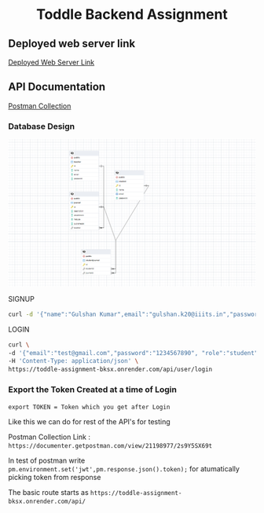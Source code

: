 <h1 align="center">Toddle Backend Assignment</h1>
<h2>Deployed web server link</h2>
<a href="https://toddle-assignment-bksx.onrender.com/">Deployed Web Server Link</a>
<h2>API Documentation</h2>
<a href="https://documenter.getpostman.com/view/21198977/2s9Y5SX69t">Postman Collection</a>

<h3>Database Design</h3>

![alt text](./Screenshots/ER%20Diagram.png)

SIGNUP

```sh
curl -d '{"name":"Gulshan Kumar",email":"gulshan.k20@iiits.in","password":"12345678", "role":"student"}' -H 'Content-Type: application/json' https://toddle-assignment-bksx.onrender.com/api/user/signup

```

LOGIN

```sh
curl \
-d '{"email":"test@gmail.com","password":"1234567890", "role":"student"}' \
-H 'Content-Type: application/json' \
https://toddle-assignment-bksx.onrender.com/api/user/login
```

<h3>Export the Token Created at a time of Login</h3>

```
export TOKEN = Token which you get after Login
```

Like this we can do for rest of the API's for testing

Postman Collection Link : `https://documenter.getpostman.com/view/21198977/2s9Y5SX69t`

In test of postman write `pm.environment.set('jwt',pm.response.json().token);` for atumatically picking token from response

The basic route starts as `https://toddle-assignment-bksx.onrender.com/api/`
